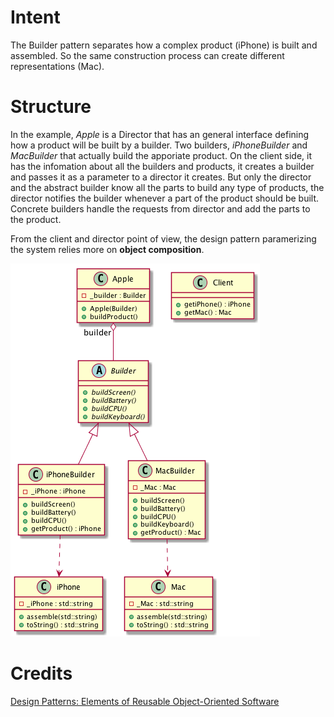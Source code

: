 # Intent
The Builder pattern separates how a complex product (iPhone) is built and assembled.
So the same construction process can create different representations (Mac).

# Structure
In the example, _Apple_ is a Director that has an general interface defining how a product will be built by a builder.
Two builders, _iPhoneBuilder_ and _MacBuilder_ that actually build the apporiate product.
On the client side, it has the infomation about all the builders and products, it creates a builder and passes it as a parameter to a director it creates.
But only the director and the abstract builder know all the parts to build any type of products, the director notifies the builder whenever a part of the product should be built. Concrete builders handle the requests from director and add the parts to the product.

From the client and director point of view, the design pattern paramerizing the system relies more on **object composition**.

![Builder](./builder.png "Builder")

# Credits
[Design Patterns: Elements of Reusable Object-Oriented Software](http://www.amazon.com/Design-Patterns-Elements-Reusable-Object-Oriented/dp/0201633612)
